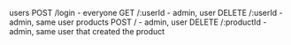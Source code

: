 users
  POST /login - everyone
  GET /:userId - admin, user
  DELETE /:userId - admin, same user
products
  POST / - admin, user
  DELETE /:productId - admin, same user that created the product